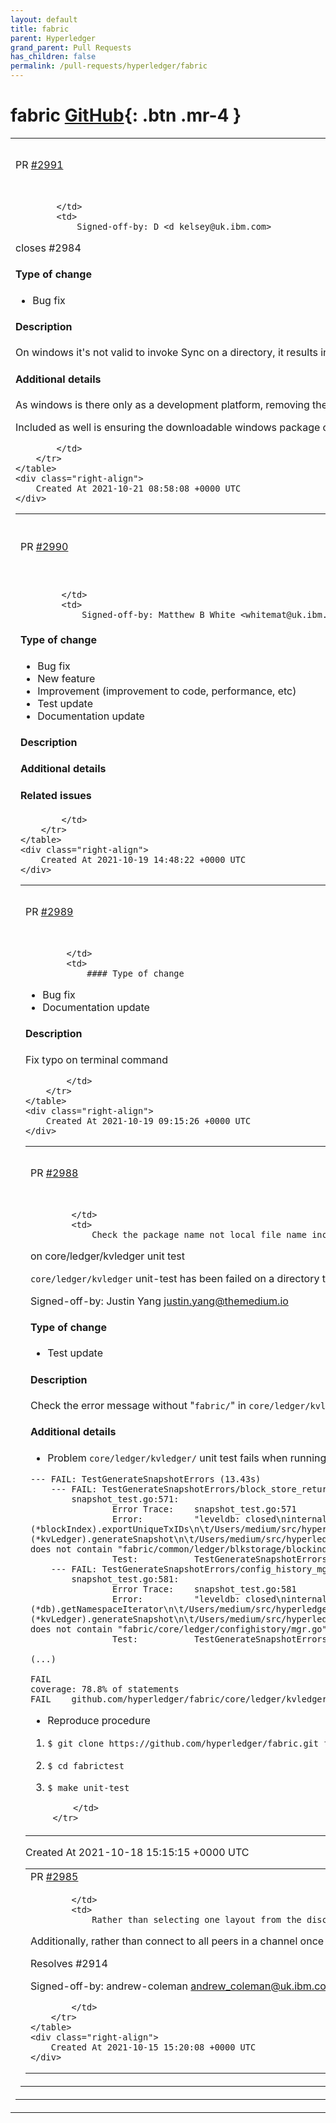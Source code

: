 ```yaml
---
layout: default
title: fabric
parent: Hyperledger
grand_parent: Pull Requests
has_children: false
permalink: /pull-requests/hyperledger/fabric
---
```


# fabric <span class="fs-3 right-align">[GitHub](https://github.com/hyperledger/fabric){: .btn .mr-4 }</span>


<div>
    <table>
        <tr>
            <td>
                PR <a href="https://github.com/hyperledger/fabric/pull/2991" class=".btn">#2991</a>
            </td>
            <td>
                <b>
                    fix Windows SyncDir issue
                </b>
            </td>
        </tr>
        <tr>
            <td>
                
            </td>
            <td>
                Signed-off-by: D <d_kelsey@uk.ibm.com>

closes #2984 

#### Type of change

- Bug fix

#### Description

On windows it's not valid to invoke Sync on a directory, it results in an error "Handle is invalid"

#### Additional details

As windows is there only as a development platform, removing the attempt to Sync on a dir restores the ability for Peer and Orderer to run natively on Windows Desktop platforms.

Included as well is ensuring the downloadable windows package contains .exe files so they are usable straight away (no extra rename once unpacked is required)


            </td>
        </tr>
    </table>
    <div class="right-align">
        Created At 2021-10-21 08:58:08 +0000 UTC
    </div>
</div>

<div>
    <table>
        <tr>
            <td>
                PR <a href="https://github.com/hyperledger/fabric/pull/2990" class=".btn">#2990</a>
            </td>
            <td>
                <b>
                    Possible way of adding external builders
                </b>
            </td>
        </tr>
        <tr>
            <td>
                
            </td>
            <td>
                Signed-off-by: Matthew B White <whitemat@uk.ibm.com>

<!--- DELETE MARKDOWN COMMENTS BEFORE SUBMITTING PULL REQUEST. -->

<!--- Provide a descriptive summary of your changes in the Title above. -->

#### Type of change

<!--- What type of change? Pick one option and delete the others. -->

- Bug fix
- New feature
- Improvement (improvement to code, performance, etc)
- Test update
- Documentation update

#### Description

<!--- Describe your changes in detail, including motivation. -->

#### Additional details

<!--- Additional implementation details or comments to reviewers. -->
<!--- Summarize how the pull request was tested (if not obvious from commit). -->

#### Related issues

<!--- Include a link to any associated issues, e.g. Jira issue or approved rfc. -->

<!---
#### Release Note
If change impacts current users, uncomment Release Note heading and provide
release note text.
Also, copy release note text into the release specific /release_notes file.
-->

<!--
Checklist (DELETE AFTER READING):

- `Signed-off-by` added to commits (required for DCO check to pass)
- Tests have been added/updated (required for bug fixes and features)
- Unit and/or integration tests pass locally
- Run linters and checks locally using 'make checks'
- If change requires documentation updates, make updates in pull request,
  or open a separate issue and provide link
- Squash commits into a single commit, unless a stack of commits is
  intentional to assist reviewers or to preserve review comments.
- For additional contribution guidelines see the project's CONTRIBUTING.md file
-->

            </td>
        </tr>
    </table>
    <div class="right-align">
        Created At 2021-10-19 14:48:22 +0000 UTC
    </div>
</div>

<div>
    <table>
        <tr>
            <td>
                PR <a href="https://github.com/hyperledger/fabric/pull/2989" class=".btn">#2989</a>
            </td>
            <td>
                <b>
                    Fix typo on terminal command 
                </b>
            </td>
        </tr>
        <tr>
            <td>
                
            </td>
            <td>
                #### Type of change
- Bug fix
- Documentation update

#### Description

Fix typo on terminal command 


            </td>
        </tr>
    </table>
    <div class="right-align">
        Created At 2021-10-19 09:15:26 +0000 UTC
    </div>
</div>

<div>
    <table>
        <tr>
            <td>
                PR <a href="https://github.com/hyperledger/fabric/pull/2988" class=".btn">#2988</a>
            </td>
            <td>
                <b>
                    Check the package name on core/ledger/kvledger UT (#2987)
                </b>
            </td>
        </tr>
        <tr>
            <td>
                
            </td>
            <td>
                Check the package name not local file name including "fabric/"
on core/ledger/kvledger unit test

`core/ledger/kvledger` unit-test has been failed on a directory that not "fabric".

Signed-off-by: Justin Yang <justin.yang@themedium.io>

#### Type of change
- Test update

#### Description
Check the error message without "`fabric/`" in `core/ledger/kvledger/snapshot_test.go`
When you run the unit-test in a directory that is not "`fabric`", that unit-test will fail because of checking the filename starting "`fabric/`".

#### Additional details
* Problem
`core/ledger/kvledger/` unit test fails when running the unit-test in another directory, not `fabric/`

```
--- FAIL: TestGenerateSnapshotErrors (13.43s)
    --- FAIL: TestGenerateSnapshotErrors/block_store_returns_error (1.10s)
        snapshot_test.go:571:
            	Error Trace:	snapshot_test.go:571
            	Error:      	"leveldb: closed\ninternal leveldb error while obtaining db iterator\ngithub.com/hyperledger/fabric/common/ledger/util/leveldbhelper.(*DBHandle).GetIterator\n\t/Users/medium/src/hyperledger/fabrictest/common/ledger/util/leveldbhelper/leveldb_provider.go:262\ngithub.com/hyperledger/fabric/common/ledger/blkstorage.(*blockIndex).exportUniqueTxIDs\n\t/Users/medium/src/hyperledger/fabrictest/common/ledger/blkstorage/blockindex.go:304\ngithub.com/hyperledger/fabric/common/ledger/blkstorage.(*BlockStore).ExportTxIds\n\t/Users/medium/src/hyperledger/fabrictest/common/ledger/blkstorage/blockstore.go:105\ngithub.com/hyperledger/fabric/core/ledger/kvledger.(*kvLedger).generateSnapshot\n\t/Users/medium/src/hyperledger/fabrictest/core/ledger/kvledger/snapshot.go:114\ngithub.com/hyperledger/fabric/core/ledger/kvledger.TestGenerateSnapshotErrors.func4\n\t/Users/medium/src/hyperledger/fabrictest/core/ledger/kvledger/snapshot_test.go:567\ntesting.tRunner\n\t/usr/local/Cellar/go@1.14/1.14.15/libexec/src/testing/testing.go:1050\nruntime.goexit\n\t/usr/local/Cellar/go@1.14/1.14.15/libexec/src/runtime/asm_amd64.s:1373" does not contain "fabric/common/ledger/blkstorage/blockindex.go"
            	Test:       	TestGenerateSnapshotErrors/block_store_returns_error
    --- FAIL: TestGenerateSnapshotErrors/config_history_mgr_returns_error (1.32s)
        snapshot_test.go:581:
            	Error Trace:	snapshot_test.go:581
            	Error:      	"leveldb: closed\ninternal leveldb error while obtaining db iterator\ngithub.com/hyperledger/fabric/common/ledger/util/leveldbhelper.(*DBHandle).GetIterator\n\t/Users/medium/src/hyperledger/fabrictest/common/ledger/util/leveldbhelper/leveldb_provider.go:262\ngithub.com/hyperledger/fabric/core/ledger/confighistory.(*db).getNamespaceIterator\n\t/Users/medium/src/hyperledger/fabrictest/core/ledger/confighistory/db_helper.go:114\ngithub.com/hyperledger/fabric/core/ledger/confighistory.(*Retriever).ExportConfigHistory\n\t/Users/medium/src/hyperledger/fabrictest/core/ledger/confighistory/mgr.go:221\ngithub.com/hyperledger/fabric/core/ledger/kvledger.(*kvLedger).generateSnapshot\n\t/Users/medium/src/hyperledger/fabrictest/core/ledger/kvledger/snapshot.go:120\ngithub.com/hyperledger/fabric/core/ledger/kvledger.TestGenerateSnapshotErrors.func5\n\t/Users/medium/src/hyperledger/fabrictest/core/ledger/kvledger/snapshot_test.go:577\ntesting.tRunner\n\t/usr/local/Cellar/go@1.14/1.14.15/libexec/src/testing/testing.go:1050\nruntime.goexit\n\t/usr/local/Cellar/go@1.14/1.14.15/libexec/src/runtime/asm_amd64.s:1373" does not contain "fabric/core/ledger/confighistory/mgr.go"
            	Test:       	TestGenerateSnapshotErrors/config_history_mgr_returns_error

(...)

FAIL
coverage: 78.8% of statements
FAIL	github.com/hyperledger/fabric/core/ledger/kvledger	583.226s
```

* Reproduce procedure
1. `$ git clone https://github.com/hyperledger/fabric.git fabrictest` or `$ mv fabric fabrictest`
2. `$ cd fabrictest`
3. `$ make unit-test`

            </td>
        </tr>
    </table>
    <div class="right-align">
        Created At 2021-10-18 15:15:15 +0000 UTC
    </div>
</div>

<div>
    <table>
        <tr>
            <td>
                PR <a href="https://github.com/hyperledger/fabric/pull/2985" class=".btn">#2985</a>
            </td>
            <td>
                <b>
                    Gateway endorsement retry logic
                </b>
            </td>
        </tr>
        <tr>
            <td>
                
            </td>
            <td>
                Rather than selecting one layout from the discovery endorsement plan and failing if one of the endorsers fails, this commit attempts to create a set of endorsements by retrying the proposal on other endorser until one of the layouts is satisfied.
Additionally, rather than connect to all peers in a channel once on first usage and then never update that cache, this commit adds support for later additions and removals to/from the cache and closing stale connections to peers.

Resolves #2914 

Signed-off-by: andrew-coleman <andrew_coleman@uk.ibm.com>

            </td>
        </tr>
    </table>
    <div class="right-align">
        Created At 2021-10-15 15:20:08 +0000 UTC
    </div>
</div>

